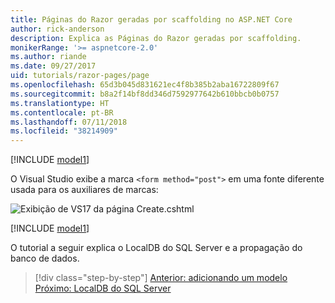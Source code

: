 ```yaml
---
title: Páginas do Razor geradas por scaffolding no ASP.NET Core
author: rick-anderson
description: Explica as Páginas do Razor geradas por scaffolding.
monikerRange: '>= aspnetcore-2.0'
ms.author: riande
ms.date: 09/27/2017
uid: tutorials/razor-pages/page
ms.openlocfilehash: 65d3b045d831621ec4f8b385b2aba16722809f67
ms.sourcegitcommit: b8a2f14bf8dd346d7592977642b610bbcb0b0757
ms.translationtype: HT
ms.contentlocale: pt-BR
ms.lasthandoff: 07/11/2018
ms.locfileid: "38214909"
---
```

[!INCLUDE [model1](../../includes/RP/page1.md)]

O Visual Studio exibe a marca `<form method="post">` em uma fonte diferente usada para os auxiliares de marcas: 

![Exibição de VS17 da página Create.cshtml](page/_static/th.png)

[!INCLUDE [model1](../../includes/RP/page2.md)]

O tutorial a seguir explica o LocalDB do SQL Server e a propagação do banco de dados.

> [!div class="step-by-step"]
> [Anterior: adicionando um modelo](xref:tutorials/razor-pages/model)
> [Próximo: LocalDB do SQL Server](xref:tutorials/razor-pages/sql)
